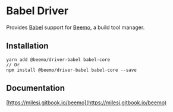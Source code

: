 # Babel Driver

Provides [Babel](https://github.com/babel/babel) support for
[Beemo](https://github.com/milesj/beemo), a build tool manager.

## Installation

```
yarn add @beemo/driver-babel babel-core
// Or
npm install @beemo/driver-babel babel-core --save
```

## Documentation

[https://milesj.gitbook.io/beemo](https://milesj.gitbook.io/beemo)
